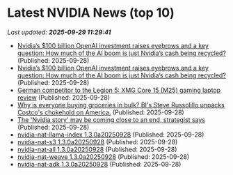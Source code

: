 # Latest NVIDIA News (top 10)
_Last updated: **2025-09-29 11:29:41**_

- [Nvidia’s $100 billion OpenAI investment raises eyebrows and a key question: How much of the AI boom is just Nvidia’s cash being recycled?](https://fortune.com/2025/09/28/nvidia-openai-circular-financing-ai-bubble/) (Published: 2025-09-28)
- [Nvidia’s $100 billion OpenAI investment raises eyebrows and a key question: How much of the AI boom is just Nvidia’s cash being recycled?](https://finance.yahoo.com/news/nvidia-100-billion-openai-investment-110000256.html) (Published: 2025-09-28)
- [German competitor to the Legion 5: XMG Core 15 (M25) gaming laptop review](https://www.notebookcheck.net/German-competitor-to-the-Legion-5-XMG-Core-15-M25-gaming-laptop-review.1126351.0.html) (Published: 2025-09-28)
- [Why is everyone buying groceries in bulk? BI's Steve Russolillo unpacks Costco's chokehold on America.](https://www.businessinsider.com/bi-today-sunday-newsletter-costco-craze-executive-membership-2025-9) (Published: 2025-09-28)
- [The 'Nvidia story' may be coming close to an end, strategist says](https://finance.yahoo.com/video/nvidia-story-may-coming-close-103005857.html) (Published: 2025-09-28)
- [nvidia-nat-llama-index 1.3.0a20250928](https://pypi.org/project/nvidia-nat-llama-index/1.3.0a20250928/) (Published: 2025-09-28)
- [nvidia-nat-s3 1.3.0a20250928](https://pypi.org/project/nvidia-nat-s3/1.3.0a20250928/) (Published: 2025-09-28)
- [nvidia-nat-all 1.3.0a20250928](https://pypi.org/project/nvidia-nat-all/1.3.0a20250928/) (Published: 2025-09-28)
- [nvidia-nat-weave 1.3.0a20250928](https://pypi.org/project/nvidia-nat-weave/1.3.0a20250928/) (Published: 2025-09-28)
- [nvidia-nat-adk 1.3.0a20250928](https://pypi.org/project/nvidia-nat-adk/1.3.0a20250928/) (Published: 2025-09-28)
